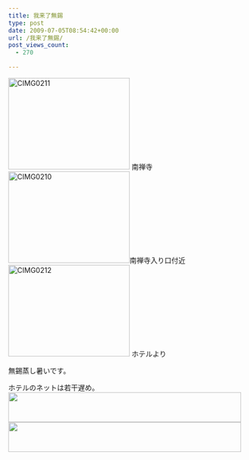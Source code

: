 ```yaml
---
title: 我来了無錫
type: post
date: 2009-07-05T08:54:42+00:00
url: /我来了無錫/
post_views_count:
  - 270

---
```

[<img style="border-right-width: 0px; display: inline; border-top-width: 0px; border-bottom-width: 0px; border-left-width: 0px" title="CIMG0211" border="0" alt="CIMG0211" src="https://i2.wp.com/jqinglong.html.xdomain.jp/bimg/CIMG0211_thumb.jpg?resize=244%2C184" width="244" height="184" data-recalc-dims="1" />][1] 南禅寺  
[<img style="border-right-width: 0px; display: inline; border-top-width: 0px; border-bottom-width: 0px; border-left-width: 0px" title="CIMG0210" border="0" alt="CIMG0210" src="https://i0.wp.com/jqinglong.html.xdomain.jp/bimg/CIMG0210_thumb.jpg?resize=244%2C184" width="244" height="184" data-recalc-dims="1" />][2]南禅寺入り口付近  
[<img style="border-right-width: 0px; display: inline; border-top-width: 0px; border-bottom-width: 0px; border-left-width: 0px" title="CIMG0212" border="0" alt="CIMG0212" src="https://i1.wp.com/jqinglong.html.xdomain.jp/bimg/CIMG0212_thumb.jpg?resize=244%2C184" width="244" height="184" data-recalc-dims="1" />][3] ホテルより 

無錫蒸し暑いです。

ホテルのネットは若干遅め。 <a href="http://px.a8.net/svt/ejp?a8mat=1I045U+FBBEYA+1NR4+BXQOH" target="_blank"><img border="0" alt="" src="http://www27.a8.net/svt/bgt?aid=090704658926&wid=001&eno=01&mid=s00000007744002005000&mc=1" width="468" height="60" /></a><img border="0" alt="" src="https://i2.wp.com/www12.a8.net/0.gif?resize=1%2C1" width="1" height="1" data-recalc-dims="1" /> <a href="http://px.a8.net/svt/ejp?a8mat=1I045U+E1H1DE+1VZ8+BYDTT" target="_blank"><img border="0" alt="" src="http://www28.a8.net/svt/bgt?aid=090704658849&wid=001&eno=01&mid=s00000008810002008000&mc=1" width="468" height="60" /></a><img border="0" alt="" src="https://i1.wp.com/www13.a8.net/0.gif?resize=1%2C1" width="1" height="1" data-recalc-dims="1" />

 [1]: https://i1.wp.com/jqinglong.html.xdomain.jp/bimg/CIMG0211.jpg
 [2]: https://i2.wp.com/jqinglong.html.xdomain.jp/bimg/CIMG0210.jpg
 [3]: https://i1.wp.com/jqinglong.html.xdomain.jp/bimg/CIMG0212.jpg